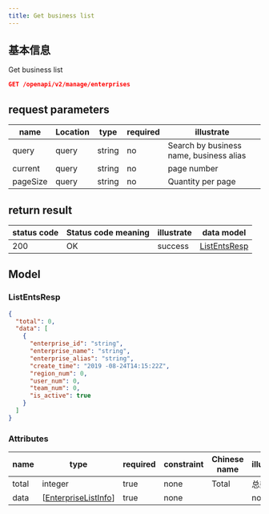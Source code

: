 ```yaml
---
title: Get business list
---
```


## 基本信息

Get business list

```json title="请求路径"
GET /openapi/v2/manage/enterprises
```

## request parameters

| name     | Location | type   | required | illustrate                              |
| -------- | -------- | ------ | -------- | --------------------------------------- |
| query    | query    | string | no       | Search by business name, business alias |
| current  | query    | string | no       | page number                             |
| pageSize | query    | string | no       | Quantity per page                       |

## return result

| status code | Status code meaning | illustrate | data model                    |
| ----------- | ------------------- | ---------- | ----------------------------- |
| 200         | OK                  | success    | [ListEntsResp](#listentsresp) |

## Model

### ListEntsResp

```json
{
  "total": 0,
  "data": [
    {
      "enterprise_id": "string",
      "enterprise_name": "string",
      "enterprise_alias": "string",
      "create_time": "2019 -08-24T14:15:22Z",
      "region_num": 0,
      "user_num": 0,
      "team_num": 0,
      "is_active": true
    }
  ]
}

```

### Attributes

| name  | type                                                                                                  | required | constraint | Chinese name | illustrate |
| ----- | ----------------------------------------------------------------------------------------------------- | -------- | ---------- | ------------ | ---------- |
| total | integer                                                                                               | true     | none       | Total        | 总数         |
| data  | [[EnterpriseListInfo](#schemaenterpriselistinfo)] | true     | none       |              | none       |
